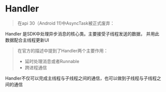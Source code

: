  # Handler
 >在api 30（Android 11)中AsyncTask被正式废弃：

Handler 是SDK中处理异步消息的核心类。主要接受子线程发送的数据， 并用此数据配合主线程更新UI

>在官方的描述中提到了Handler两个主要作用：
>-   延时处理消息或者Runnable
>-   跨进程通信

Handler不仅可以完成主线程与子线程之间的通信，也可以做到子线程与子线程之间的通信


